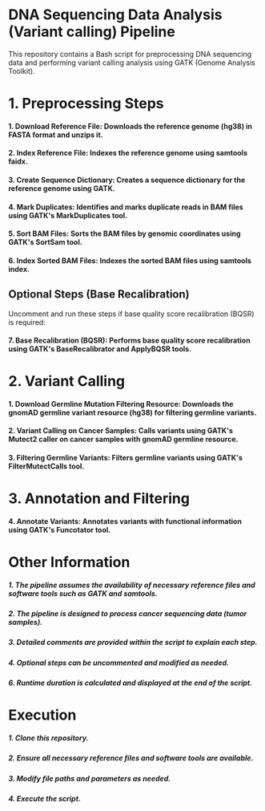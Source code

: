 # DNA Sequencing Data Analysis (Variant calling) Pipeline
This repository contains a Bash script for preprocessing DNA sequencing data and performing variant calling analysis using GATK (Genome Analysis Toolkit).

# 1. Preprocessing Steps

#### 1. Download Reference File: Downloads the reference genome (hg38) in FASTA format and unzips it.
#### 2. Index Reference File: Indexes the reference genome using samtools faidx.
#### 3. Create Sequence Dictionary: Creates a sequence dictionary for the reference genome using GATK.
#### 4. Mark Duplicates: Identifies and marks duplicate reads in BAM files using GATK's MarkDuplicates tool.
#### 5. Sort BAM Files: Sorts the BAM files by genomic coordinates using GATK's SortSam tool.
#### 6. Index Sorted BAM Files: Indexes the sorted BAM files using samtools index.

## Optional Steps (Base Recalibration)
Uncomment and run these steps if base quality score recalibration (BQSR) is required:

#### 7. Base Recalibration (BQSR): Performs base quality score recalibration using GATK's BaseRecalibrator and ApplyBQSR tools.

# 2. Variant Calling

#### 1. Download Germline Mutation Filtering Resource: Downloads the gnomAD germline variant resource (hg38) for filtering germline variants.
#### 2. Variant Calling on Cancer Samples: Calls variants using GATK's Mutect2 caller on cancer samples with gnomAD germline resource.
#### 3. Filtering Germline Variants: Filters germline variants using GATK's FilterMutectCalls tool.

# 3. Annotation and Filtering

#### 4. Annotate Variants: Annotates variants with functional information using GATK's Funcotator tool.

#  Other Information

##### 1. The pipeline assumes the availability of necessary reference files and software tools such as GATK and samtools.
##### 2. The pipeline is designed to process cancer sequencing data (tumor samples).
##### 3. Detailed comments are provided within the script to explain each step.
##### 4. Optional steps can be uncommented and modified as needed.
##### 6. Runtime duration is calculated and displayed at the end of the script.

# Execution

##### 1. Clone this repository.
##### 2. Ensure all necessary reference files and software tools are available.
##### 3. Modify file paths and parameters as needed.
##### 4. Execute the script.
